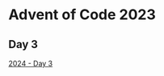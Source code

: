 # Advent of Code 2023

## Day 3

[2024 - Day 3](https://adventofcode.com/2024/day/3 "Advent of Code 2024 Day 3")